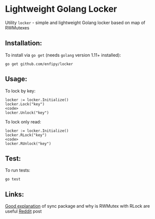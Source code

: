 # Lightweight Golang Locker

Utility `locker` - simple and lightweight Golang locker based on map of RWMutexes

## Installation:

To install via `go get` (needs `golang` version 1.11+ installed):

```
go get github.com/enfipy/locker
```

## Usage:

To lock by key:

```
locker := locker.Initialize()
locker.Lock("key")
<code>
locker.Unlock("key")
```

To lock only read:

```
locker := locker.Initialize()
locker.RLock("key")
<code>
locker.RUnlock("key")
```

## Test:

To run tests:

```
go test
```

## Links:

[Good explanation](https://stackoverflow.com/a/19168242/10052381) of sync package and why is RWMutex with RLock are useful
[Reddit](https://www.reddit.com/r/golang/comments/a9j0we/enfipylocker_lightweight_named_locker_based_on/) post
